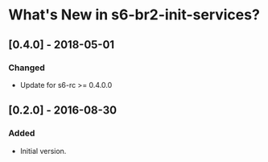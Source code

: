 # What's New in s6-br2-init-services?

## [0.4.0] - 2018-05-01
### Changed

- Update for s6-rc >= 0.4.0.0

## [0.2.0] - 2016-08-30
### Added

- Initial version.
